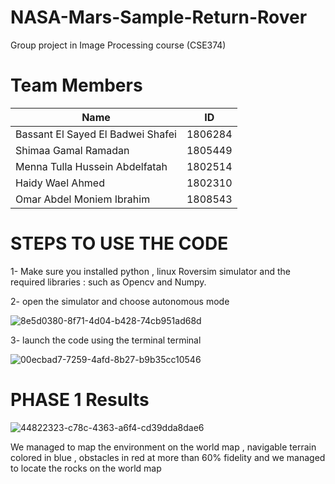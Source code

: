 # NASA-Mars-Sample-Return-Rover

Group project in Image Processing course (CSE374)

# Team Members

| Name | ID |
| --- | --- |
| Bassant El Sayed El Badwei Shafei | 1806284 |
| Shimaa Gamal Ramadan | 1805449 |
| Menna Tulla Hussein Abdelfatah | 1802514 |
| Haidy Wael Ahmed | 1802310 |
| Omar Abdel Moniem Ibrahim | 1808543 |


# STEPS TO USE THE CODE

1- Make sure you installed python , linux Roversim simulator and the required libraries : such as Opencv and Numpy.

2- open the simulator and choose autonomous mode

![8e5d0380-8f71-4d04-b428-74cb951ad68d](https://user-images.githubusercontent.com/85262722/206872971-44d033d5-293e-45af-9d55-e12f05ccb623.jpg)

3- launch the code using the terminal terminal 

![00ecbad7-7259-4afd-8b27-b9b35cc10546](https://user-images.githubusercontent.com/85262722/206873119-35ad899f-1031-414c-892a-35e9fc502eda.jpg)

# PHASE 1 Results

![44822323-c78c-4363-a6f4-cd39dda8dae6](https://user-images.githubusercontent.com/85262722/206873380-78e8efb0-f008-4af3-9a47-2933124fd8dd.jpg)

We managed to map the environment on the world map , navigable terrain colored in blue , obstacles in red at more than 60% fidelity 
and we managed to locate the rocks on the world map 
